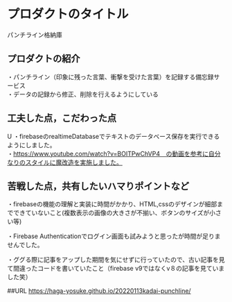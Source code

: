 # プロダクトのタイトル
 パンチライン格納庫
## プロダクトの紹介

・パンチライン（印象に残った言葉、衝撃を受けた言葉）を記録する備忘録サービス <br>
・データの記録から修正、削除を行えるようにしている <br>


## 工夫した点，こだわった点
U
・firebaseのrealtimeDatabaseでテキストのデータベース保存を実行できるようにしました。 <br>
・https://www.youtube.com/watch?v=BOITPwChVP4　の動画を参考に自分なりのスタイルに魔改造を実施しました。<br>

## 苦戦した点，共有したいハマりポイントなど

・firebaseの機能の理解と実装に時間がかかり、HTML,cssのデザインが細部までできていないこと(複数表示の画像の大きさが不揃い、ボタンのサイズが小さい等) <br>

・Firebase Authenticationでログイン画面も試みようと思ったが時間が足りませんでした。 <br>

・ググる際に記事をアップした期間を気にせずに行っていたので、古い記事を見て間違ったコードを書いていたこと（firebase v9ではなくv８の記事を見ていました笑）
<br>

##URL https://haga-yosuke.github.io/20220113kadai-punchline/



